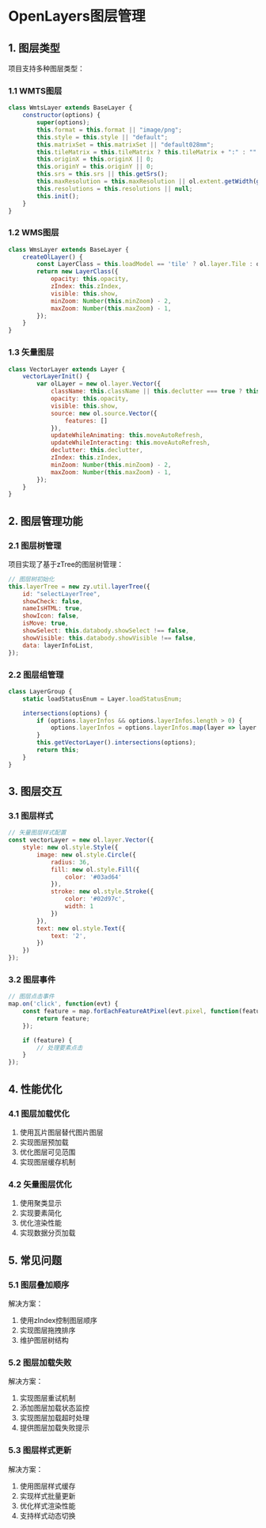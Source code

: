 # OpenLayers图层管理

## 1. 图层类型

项目支持多种图层类型：

### 1.1 WMTS图层

```javascript
class WmtsLayer extends BaseLayer {
    constructor(options) {
        super(options);
        this.format = this.format || "image/png";
        this.style = this.style || "default";
        this.matrixSet = this.matrixSet || "default028mm";
        this.tileMatrix = this.tileMatrix ? this.tileMatrix + ":" : "";
        this.originX = this.originX || 0;
        this.originY = this.originY || 0;
        this.srs = this.srs || this.getSrs();
        this.maxResolution = this.maxResolution || ol.extent.getWidth(getProjection(this.srs).getExtent()) / 256;
        this.resolutions = this.resolutions || null;
        this.init();
    }
}
```

### 1.2 WMS图层

```javascript
class WmsLayer extends BaseLayer {
    createOlLayer() {
        const LayerClass = this.loadModel == 'tile' ? ol.layer.Tile : ol.layer.Image;
        return new LayerClass({
            opacity: this.opacity,
            zIndex: this.zIndex,
            visible: this.show,
            minZoom: Number(this.minZoom) - 2,
            maxZoom: Number(this.maxZoom) - 1,
        });
    }
}
```

### 1.3 矢量图层

```javascript
class VectorLayer extends Layer {
    vectorLayerInit() {
        var olLayer = new ol.layer.Vector({
            className: this.className || this.declutter === true ? this.instanceId : undefined,
            opacity: this.opacity,
            visible: this.show,
            source: new ol.source.Vector({
                features: []
            }),
            updateWhileAnimating: this.moveAutoRefresh,
            updateWhileInteracting: this.moveAutoRefresh,
            declutter: this.declutter,
            zIndex: this.zIndex,
            minZoom: Number(this.minZoom) - 2,
            maxZoom: Number(this.maxZoom) - 1,
        });
    }
}
```

## 2. 图层管理功能

### 2.1 图层树管理

项目实现了基于zTree的图层树管理：

```javascript
// 图层树初始化
this.layerTree = new zy.util.layerTree({
    id: "selectLayerTree",
    showCheck: false,
    nameIsHTML: true,
    showIcon: false,
    isMove: true,
    showSelect: this.databody.showSelect !== false,
    showVisible: this.databody.showVisible !== false,
    data: layerInfoList,
});
```

### 2.2 图层组管理

```javascript
class LayerGroup {
    static loadStatusEnum = Layer.loadStatusEnum;

    intersections(options) {
        if (options.layerInfos && options.layerInfos.length > 0) {
            options.layerInfos = options.layerInfos.map(layer => layer.getVectorLayer());
        }
        this.getVectorLayer().intersections(options);
        return this;
    }
}
```

## 3. 图层交互

### 3.1 图层样式

```javascript
// 矢量图层样式配置
const vectorLayer = new ol.layer.Vector({
    style: new ol.style.Style({
        image: new ol.style.Circle({
            radius: 36,
            fill: new ol.style.Fill({
                color: '#03ad64'
            }),
            stroke: new ol.style.Stroke({
                color: '#02d97c',
                width: 1
            })
        }),
        text: new ol.style.Text({
            text: '2',
        })
    })
});
```

### 3.2 图层事件

```javascript
// 图层点击事件
map.on('click', function(evt) {
    const feature = map.forEachFeatureAtPixel(evt.pixel, function(feature) {
        return feature;
    });

    if (feature) {
        // 处理要素点击
    }
});
```

## 4. 性能优化

### 4.1 图层加载优化

1. 使用瓦片图层替代图片图层
2. 实现图层预加载
3. 优化图层可见范围
4. 实现图层缓存机制

### 4.2 矢量图层优化

1. 使用聚类显示
2. 实现要素简化
3. 优化渲染性能
4. 实现数据分页加载

## 5. 常见问题

### 5.1 图层叠加顺序

解决方案：
1. 使用zIndex控制图层顺序
2. 实现图层拖拽排序
3. 维护图层树结构

### 5.2 图层加载失败

解决方案：
1. 实现图层重试机制
2. 添加图层加载状态监控
3. 实现图层加载超时处理
4. 提供图层加载失败提示

### 5.3 图层样式更新

解决方案：
1. 使用图层样式缓存
2. 实现样式批量更新
3. 优化样式渲染性能
4. 支持样式动态切换
